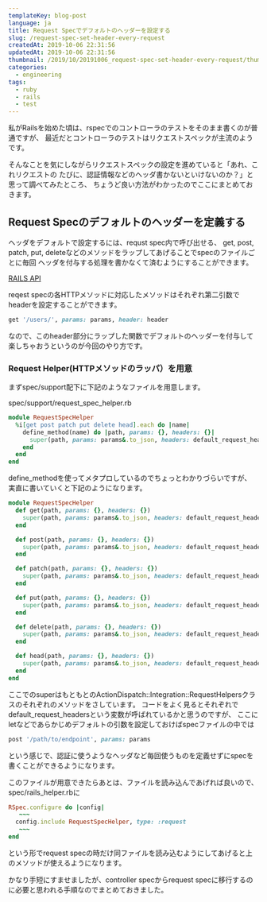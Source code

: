 ```yaml
---
templateKey: blog-post
language: ja
title: Request Specでデフォルトのヘッダーを設定する
slug: /request-spec-set-header-every-request
createdAt: 2019-10-06 22:31:56
updatedAt: 2019-10-06 22:31:56
thumbnail: /2019/10/20191006_request-spec-set-header-every-request/thumbnail.png
categories:
  - engineering
tags:
  - ruby
  - rails
  - test
---
```


私がRailsを始めた頃は、rspecでのコントローラのテストをそのまま書くのが普通ですが、
最近だとコントローラのテストはリクエストスペックが主流のようです。

そんなことを気にしながらリクエストスペックの設定を進めていると「あれ、これリクエストの
たびに、認証情報などのヘッダ書かないといけないのか？」と思って調べてみたところ、
ちょうど良い方法がわかったのでここにまとめておきます。

## Request Specのデフォルトのヘッダーを定義する

ヘッダをデフォルトで設定するには、requst spec内で呼び出せる、
get, post, patch, put, deleteなどのメソッドをラップしてあげることでspecのファイルごとに毎回
ヘッダを付与する処理を書かなくて済むようにすることができます。

[RAILS API](https://api.rubyonrails.org/classes/ActionDispatch/Integration/RequestHelpers.html#method-i-head)

reqest specの各HTTPメソッドに対応したメソッドはそれぞれ第二引数でheaderを設定することができます。

```ruby
get '/users/', params: params, header: header
```

なので、このheader部分にラップした関数でデフォルトのヘッダーを付与して楽しちゃおうというのが今回のやり方です。

### Request Helper(HTTPメソッドのラッパ）を用意

まずspec/support配下に下記のようなファイルを用意します。

spec/support/request\_spec\_helper.rb

```ruby
module RequestSpecHelper
  %i[get post patch put delete head].each do |name|
    define_method(name) do |path, params: {}, headers: {}|
      super(path, params: params&.to_json, headers: default_request_headers&.merge(headers))
    end
  end
end
```

define\_methodを使ってメタプロしているのでちょっとわかりづらいですが、
実直に書いていくと下記のようになります。

<div class="adsense"></div>

```ruby
module RequestSpecHelper
  def get(path, params: {}, headers: {})
    super(path, params: params&.to_json, headers: default_request_headers&.merge(headers))
  end

  def post(path, params: {}, headers: {})
    super(path, params: params&.to_json, headers: default_request_headers&.merge(headers))
  end

  def patch(path, params: {}, headers: {})
    super(path, params: params&.to_json, headers: default_request_headers&.merge(headers))
  end

  def put(path, params: {}, headers: {})
    super(path, params: params&.to_json, headers: default_request_headers&.merge(headers))
  end

  def delete(path, params: {}, headers: {})
    super(path, params: params&.to_json, headers: default_request_headers&.merge(headers))
  end

  def head(path, params: {}, headers: {})
    super(path, params: params&.to_json, headers: default_request_headers&.merge(headers))
  end
end
```

ここでのsuperはもともとのActionDispatch::Integration::RequestHelpersクラスのそれぞれのメソッドをさしています。
コードをよく見るとそれぞれでdefault\_request\_headersという変数が呼ばれているかと思うのですが、
ここにletなどであらかじめデフォルトの引数を設定しておけばspecファイルの中では

```ruby
post '/path/to/endpoint', params: params
```

という感じで、認証に使うようなヘッダなど毎回使うものを定義せずにspecを書くことができるようになります。

このファイルが用意できたらあとは、ファイルを読み込んであげれば良いので、
spec/rails\_helper.rbに
```ruby
RSpec.configure do |config|
   ~~~
  config.include RequestSpecHelper, type: :request
   ~~~
end
```

という形でrequest specの時だけ同ファイルを読み込むようにしてあげると上のメソッドが使えるようになります。

かなり手短にすませましたが、controller specからrequest specに移行するのに必要と思われる手順なのでまとめておきました。
